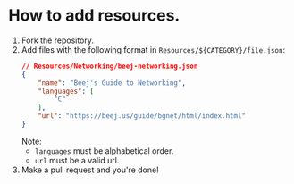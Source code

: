 # How to add resources.
1. Fork the repository.
2. Add files with the following format in `Resources/${CATEGORY}/file.json`:
    ```json
    // Resources/Networking/beej-networking.json
    {
        "name": "Beej's Guide to Networking",
        "languages": [
            "C"
        ],
        "url": "https://beej.us/guide/bgnet/html/index.html"
    }
    ```
    Note:
    - `languages` must be alphabetical order.
    - `url` must be a valid url.
3. Make a pull request and you're done!
